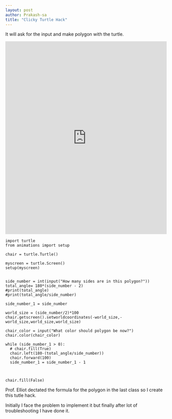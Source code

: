 ```yaml
---
layout: post
author: Prakash-sa
title: "Clicky Turtle Hack"
---
```



It will ask for the input and make polygon with the turtle.

<iframe src="https://trinket.io/embed/python/5bc112c344" width="100%" height="600" frameborder="0" marginwidth="0" marginheight="0" allowfullscreen></iframe>


```
import turtle
from animations import setup

chair = turtle.Turtle()

myscreen = turtle.Screen()
setup(myscreen)


side_number = int(input("How many sides are in this polygon?"))
total_angle= 180*(side_number - 2)
#print(total_angle)
#print(total_angle/side_number)

side_number_1 = side_number

world_size = (side_number/2)*100
chair.getscreen().setworldcoordinates(-world_size,-world_size,world_size,world_size)

chair_color = input("What color should polygon be now?")
chair.color(chair_color)

while (side_number_1 > 0):
  # chair.fill(True)
  chair.left(180-(total_angle/side_number))
  chair.forward(100)
  side_number_1 = side_number_1 - 1



chair.fill(False)
  ```
  
Prof. Elliot dectated the formula for the polygon in the last class so I create this tutle hack.

Initially I face the problem to implement it but finally after lot of troubleshooting I have done it.
